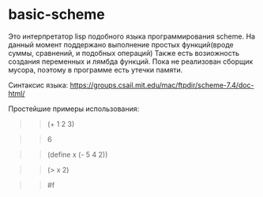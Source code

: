 # basic-scheme
Это интерпретатор lisp подобного языка программирования scheme.
На данный момент поддержано выполнение простых функций(вроде суммы, сравнений, и подобных операций)
Также есть возиожность создания переменных и лямбда функций.
Пока не реализован сборщик мусора, поэтому в программе есть утечки памяти.

Синтаксис языка: https://groups.csail.mit.edu/mac/ftpdir/scheme-7.4/doc-html/

Простейшие примеры использования:
>> (+ 1 2 3)

>> 6

>> (define x (- 5 4 2))

>> (> x 2)

>> #f
